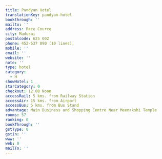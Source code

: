 ```yaml
---
title: Pandyan Hotel
translationKey: pandyan-hotel
bookthrough: ''
mailto: ''
address: Race Cource
city: Madurai
postalcode: 625 002
phone: 452-537 090 (10 lines),
mobile: ''
email: ''
website: ''
note: ''
type: hotel
category:
  - H
showHotel: 1
starCategory: 0
checkout: 12.00 Noon
accessRail: 5 kms. from Railway Station
accessAir: 15 kms. from Airport
accessBus: 5 kms. from Bus Stand
advantage: Main Business and Shopping Centre Near Meenakshi Temple
rooms: 57
ranking: 0
bookThrough: ''
gstType: 0
gstin: ''
www: ''
web: 0
mailTo: ''
---
```







